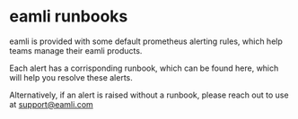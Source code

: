 # eamli runbooks

eamli is provided with some default prometheus alerting rules, which help teams manage their eamli products.

Each alert has a corrisponding runbook, which can be found here, which will help you resolve these alerts.

Alternatively, if an alert is raised without a runbook, please reach out to use at support@eamli.com
